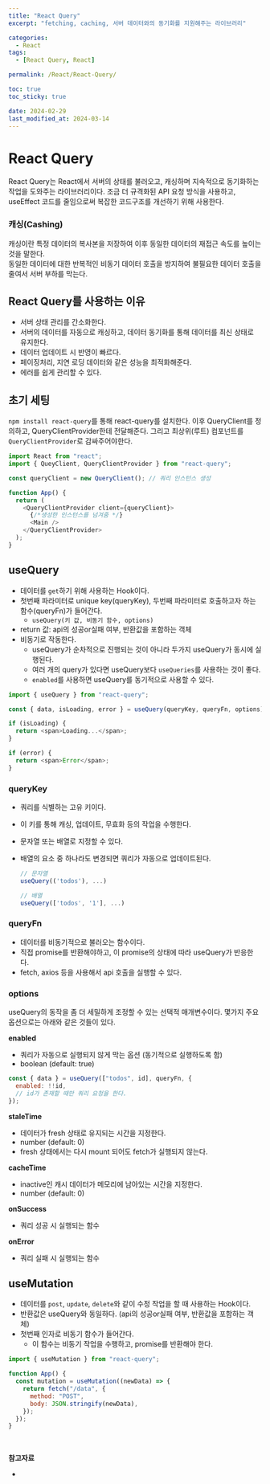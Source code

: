 ```yaml
---
title: "React Query"
excerpt: "fetching, caching, 서버 데이터와의 동기화를 지원해주는 라이브러리"

categories:
  - React
tags:
  - [React Query, React]

permalink: /React/React-Query/

toc: true
toc_sticky: true

date: 2024-02-29
last_modified_at: 2024-03-14
---
```


# React Query

React Query는 React에서 서버의 상태를 불러오고, 캐싱하며 지속적으로 동기화하는 작업을 도와주는 라이브러리이다. 조금 더 규격화된 API 요청 방식을 사용하고, useEffect 코드를 줄임으로써 복잡한 코드구조를 개선하기 위해 사용한다.

### 캐싱(Cashing)

캐싱이란 특정 데이터의 복사본을 저장하여 이후 동일한 데이터의 재접근 속도를 높이는 것을 말한다. <br/>
동일한 데이터에 대한 반복적인 비동기 데이터 호출을 방지하여 불필요한 데이터 호출을 줄여서 서버 부하를 막는다.

## React Query를 사용하는 이유

- 서버 상태 관리를 간소화한다.
- 서버의 데이터를 자동으로 캐싱하고, 데이터 동기화를 통해 데이터를 최신 상태로 유지한다.
- 데이터 업데이트 시 반영이 빠르다.
- 페이징처리, 지연 로딩 데이터와 같은 성능을 최적화해준다.
- 에러를 쉽게 관리할 수 있다.

## 초기 세팅

`npm install react-query`를 통해 react-query를 설치한다. 이후 QueryClient를 정의하고, QueryClientProvider한테 전달해준다. 그리고 최상위(루트) 컴포넌트를 `QueryClientProvider`로 감싸주어야한다.

```js
import React from "react";
import { QueyClient, QueryClientProvider } from "react-query";

const queryClient = new QueryClient(); // 쿼리 인스턴스 생성

function App() {
  return (
    <QueryClientProvider client={queryClient}>
      {/*생성한 인스턴스를 넘겨줌 */}
      <Main />
    </QueryClientProvider>
  );
}
```

## useQuery

- 데이터를 `get`하기 위해 사용하는 Hook이다.
- 첫번째 파라미터로 unique key(queryKey), 두번째 파라미터로 호출하고자 하는 함수(queryFn)가 들어간다.
  - `useQuery(키 값, 비동기 함수, options)`
- return 값: api의 성공or실패 여부, 반환값을 포함하는 객체
- 비동기로 작동한다.
  - useQuery가 순차적으로 진행되는 것이 아니라 두가지 useQuery가 동시에 실행된다.
  - 여러 개의 query가 있다면 useQuery보다 `useQueries`를 사용하는 것이 좋다.
  - `enabled`를 사용하면 useQuery를 동기적으로 사용할 수 있다.

```js
import { useQuery } from "react-query";

const { data, isLoading, error } = useQuery(queryKey, queryFn, options);

if (isLoading) {
  return <span>Loading...</span>;
}

if (error) {
  return <span>Error</span>;
}
```

### queryKey

- 쿼리를 식별하는 고유 키이다.
- 이 키를 통해 캐싱, 업데이트, 무효화 등의 작업을 수행한다.
- 문자열 또는 배열로 지정할 수 있다.
- 배열의 요소 중 하나라도 변경되면 쿼리가 자동으로 업데이트된다.

  ```js
  // 문자열
  useQuery(('todos'), ...)

  // 배열
  useQuery(['todos', '1'], ...)
  ```

### queryFn

- 데이터를 비동기적으로 불러오는 함수이다.
- 직접 promise를 반환해야하고, 이 promise의 상태에 따라 useQuery가 반응한다.
- fetch, axios 등을 사용해서 api 호출을 실행할 수 있다.

### options

useQuery의 동작을 좀 더 세밀하게 조정할 수 있는 선택적 매개변수이다.
몇가지 주요 옵션으로는 아래와 같은 것들이 있다.

**enabled** <br/>

- 쿼리가 자동으로 실행되지 않게 막는 옵션 (동기적으로 실행하도록 함)
- boolean (default: true)

```js
const { data } = useQuery(["todos", id], queryFn, {
  enabled: !!id,
  // id가 존재할 때만 쿼리 요청을 한다.
});
```

**staleTime**

- 데이터가 fresh 상태로 유지되는 시간을 지정한다.
- number (default: 0)
- fresh 상태에서는 다시 mount 되어도 fetch가 실행되지 않는다.

**cacheTime**

- inactive인 캐시 데이터가 메모리에 남아있는 시간을 지정한다.
- number (default: 0)

**onSuccess**

- 쿼리 성공 시 실행되는 함수

**onError**

- 쿼리 실패 시 실행되는 함수

## useMutation

- 데이터를 `post`, `update`, `delete`와 같이 수정 작업을 할 때 사용하는 Hook이다.
- 반환값은 useQuery와 동일하다. (api의 성공or실패 여부, 반환값을 포함하는 객체)
- 첫번째 인자로 비동기 함수가 들어간다.
  - 이 함수는 비동기 작업을 수행하고, promise를 반환해야 한다.

```js
import { useMutation } from "react-query";

function App() {
  const mutation = useMutation((newData) => {
    return fetch("/data", {
      method: "POST",
      body: JSON.stringify(newData),
    });
  });
}
```

<br/>

**참고자료**

-
